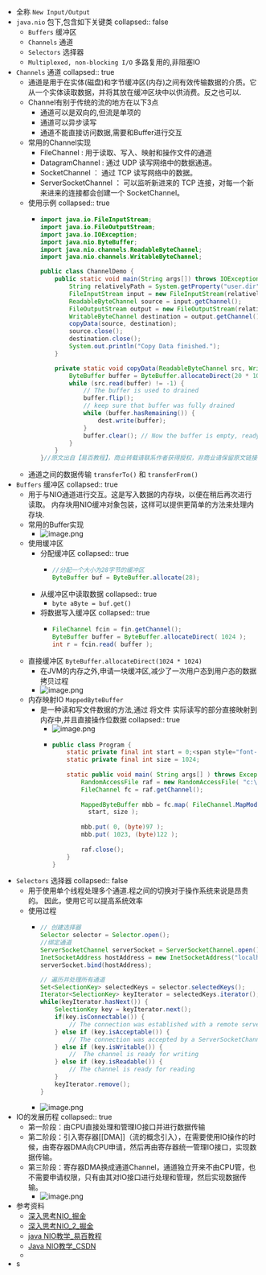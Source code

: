 - 全称 `New Input/Output`
- `java.nio` 包下,包含如下关键类
  collapsed:: false
	- `Buffers` 缓冲区
	- `Channels` 通道
	- `Selectors` 选择器
	- `Multiplexed, non-blocking I/O` 多路复用的,非阻塞IO
- `Channels` 通道
  collapsed:: true
	- 通道是用于在实体(磁盘)和字节缓冲区(内存)之间有效传输数据的介质。它从一个实体读取数据，并将其放在缓冲区块中以供消费。反之也可以.
	- Channel有别于传统的流的地方在以下3点
		- 通道可以是双向的,但流是单项的
		- 通道可以异步读写
		- 通道不能直接访问数据,需要和Buffer进行交互
	- 常用的Channel实现
		- FileChannel : 用于读取、写入、映射和操作文件的通道
		- DatagramChannel : 通过 UDP 读写网络中的数据通道。
		- SocketChannel ： 通过 TCP 读写网络中的数据。
		- ServerSocketChannel ： 可以监听新进来的 TCP 连接，对每一个新来进来的连接都会创建一个 SocketChannel。
	- 使用示例
	  collapsed:: true
		- ```java
		  import java.io.FileInputStream;
		  import java.io.FileOutputStream;
		  import java.io.IOException;
		  import java.nio.ByteBuffer;
		  import java.nio.channels.ReadableByteChannel;
		  import java.nio.channels.WritableByteChannel;
		  
		  public class ChannelDemo {
		      public static void main(String args[]) throws IOException {
		          String relativelyPath = System.getProperty("user.dir");
		          FileInputStream input = new FileInputStream(relativelyPath + "/testin.txt");
		          ReadableByteChannel source = input.getChannel();
		          FileOutputStream output = new FileOutputStream(relativelyPath + "/testout.txt");
		          WritableByteChannel destination = output.getChannel();
		          copyData(source, destination);
		          source.close();
		          destination.close();
		          System.out.println("Copy Data finished.");
		      }
		  
		      private static void copyData(ReadableByteChannel src, WritableByteChannel dest) throws IOException {
		          ByteBuffer buffer = ByteBuffer.allocateDirect(20 * 1024);
		          while (src.read(buffer) != -1) {
		              // The buffer is used to drained
		              buffer.flip();
		              // keep sure that buffer was fully drained
		              while (buffer.hasRemaining()) {
		                  dest.write(buffer);
		              }
		              buffer.clear(); // Now the buffer is empty, ready for the filling
		          }
		      }
		  }//原文出自【易百教程】，商业转载请联系作者获得授权，非商业请保留原文链接：https://www.yiibai.com/java_nio/java-nio-channels.html
		  
		  ```
	- 通道之间的数据传输 `transferTo()` 和 `transferFrom()`
- `Buffers` 缓冲区
  collapsed:: true
	- 用于与NIO通道进行交互。这是写入数据的内存块，以便在稍后再次进行读取。 内存块用NIO缓冲对象包装，这样可以提供更简单的方法来处理内存块.
	- 常用的Buffer实现
		- ![image.png](../assets/image_1649407302652_0.png)
	- 使用缓冲区
		- 分配缓冲区
		  collapsed:: true
			- ```java
			  //分配一个大小为28字节的缓冲区
			  ByteBuffer buf = ByteBuffer.allocate(28);
			  
			  ```
		- 从缓冲区中读取数据
		  collapsed:: true
			- `byte aByte = buf.get()`
		- 将数据写入缓冲区
		  collapsed:: true
			- ```java
			  FileChannel fcin = fin.getChannel(); 
			  ByteBuffer buffer = ByteBuffer.allocateDirect( 1024 );  
			  int r = fcin.read( buffer );  
			  ```
	- 直接缓冲区 `ByteBuffer.allocateDirect(1024 * 1024)`
		- 在JVM的内存之外,申请一块缓冲区,减少了一次用户态到用户态的数据拷贝过程
		- ![image.png](../assets/image_1649409615300_0.png)
	- 内存映射IO `MappedByteBuffer `
		- 是一种读和写文件数据的方法,通过 将文件 实际读写的部分直接映射到内存中,并且直接操作位数据
		  collapsed:: true
			- ![image.png](../assets/image_1649410303074_0.png)
			- ```java
			  public class Program {  
			      static private final int start = 0;<span style="font-family:FangSong_GB2312;font-size:13px;">  
			      static private final int size = 1024;  
			        
			      static public void main( String args[] ) throws Exception {  
			          RandomAccessFile raf = new RandomAccessFile( "c:\\test.txt", "rw" );  
			          FileChannel fc = raf.getChannel();  
			            
			          MappedByteBuffer mbb = fc.map( FileChannel.MapMode.READ_WRITE,  
			            start, size );  
			            
			          mbb.put( 0, (byte)97 );  
			          mbb.put( 1023, (byte)122 );  
			            
			          raf.close();  
			      }  
			  }
			  ```
- `Selectors` 选择器
  collapsed:: false
	- 用于使用单个线程处理多个通道.程之间的切换对于操作系统来说是昂贵的。 因此，使用它可以提高系统效率
	- 使用过程
		- ```java
		  // 创建选择器
		  Selector selector = Selector.open();
		  //绑定通道
		  ServerSocketChannel serverSocket = ServerSocketChannel.open();  
		  InetSocketAddress hostAddress = new InetSocketAddress("localhost", 8099);  
		  serverSocket.bind(hostAddress);
		  
		  // 遍历并处理所有通道
		  Set<SelectionKey> selectedKeys = selector.selectedKeys();  
		  Iterator<SelectionKey> keyIterator = selectedKeys.iterator();  
		  while(keyIterator.hasNext()) {    
		      SelectionKey key = keyIterator.next();  
		      if(key.isConnectable()) {  
		          // The connection was established with a remote server.  
		      } else if (key.isAcceptable()) {  
		          // The connection was accepted by a ServerSocketChannel.  
		      } else if (key.isWritable()) {  
		          //  The channel is ready for writing  
		      } else if (key.isReadable()) {  
		          // The channel is ready for reading  
		      }  
		      keyIterator.remove();  
		  }
		  ```
		- ![image.png](../assets/image_1649411508239_0.png)
- IO的发展历程
  collapsed:: true
	- 第一阶段：由CPU直接处理和管理IO接口并进行数据传输
	- 第二阶段：引入寄存器[[DMA]]（流的概念引入），在需要使用IO操作的时候，由寄存器DMA向CPU申请，然后再由寄存器统一管理IO接口，实现数据传输。
	- 第三阶段：寄存器DMA换成通道Channel，通道独立开来不由CPU管，也不需要申请权限，只有由其对IO接口进行处理和管理，然后实现数据传输。
		- ![image.png](../assets/image_1649411090068_0.png)
- 参考资料
	- [深入思考NIO_掘金](https://juejin.cn/post/7044920986445021198#heading-10)
	- [深入思考NIO_2_掘金](https://juejin.cn/post/7045672219866988551)
	- [java NIO教学_易百教程](https://www.yiibai.com/java_nio/java-nio-buffers.html)
	- [Java NIO教学_CSDN](https://edu.csdn.net/skill/java/java-ee223c3171384d6295cbf7d95e8dba61?category=475)
	-
- s